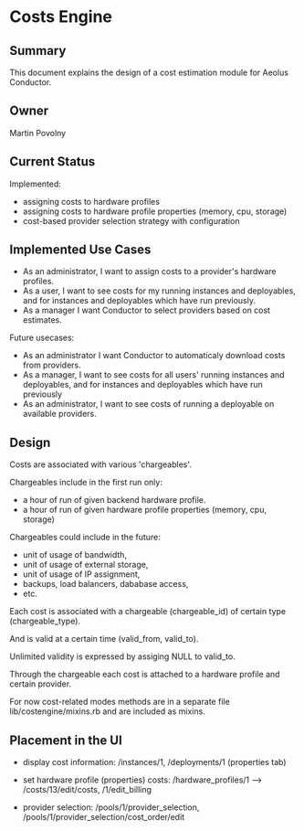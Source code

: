 Costs Engine
============

Summary
-------
This document explains the design of a cost estimation module for Aeolus
Conductor.

Owner
-----
Martin Povolny

Current Status
--------------

Implemented:

  * assigning costs to hardware profiles
  * assigning costs to hardware profile properties (memory, cpu, storage)
  * cost-based provider selection strategy with configuration

Implemented Use Cases
---------------------

* As an administrator, I want to assign costs to a provider's hardware
  profiles.
* As a user, I want to see costs for my running instances and deployables, and
  for instances and deployables which have run previously.
* As a manager I want Conductor to select providers based on cost estimates.

Future usecases:
* As an administrator I want Conductor to automaticaly download costs from
  providers.
* As a manager, I want to see costs for all users' running instances and
  deployables, and for instances and deployables which have run previously
* As an administrator, I want to see costs of running a deployable on available
  providers.

Design
------

Costs are associated with various 'chargeables'.

Chargeables include in the first run only:
  * a hour of run of given backend hardware profile.
  * a hour of run of given hardware profile properties (memory, cpu, storage)

Chargeables could include in the future:
  * unit of usage of bandwidth,
  * unit of usage of external storage,
  * unit of usage of IP assignment,
  * backups, load balancers, dababase access,
  * etc.

Each cost is associated with a chargeable (chargeable_id) of certain type
(chargeable_type).

And is valid at a certain time (valid_from, valid_to).

Unlimited validity is expressed by assiging NULL to valid_to.

Through the chargeable each cost is attached to a hardware profile and certain
provider.

For now cost-related modes methods are in a separate file
lib/costengine/mixins.rb and are included as mixins.

Placement in the UI
-------------------

* display cost information: /instances/1, /deployments/1 (properties tab)

* set hardware profile (properties) costs: /hardware_profiles/1 -->
  /costs/13/edit/costs, /1/edit_billing

* provider selection:
  /pools/1/provider_selection, /pools/1/provider_selection/cost_order/edit
